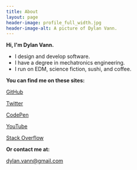 ```yaml
---
title: About
layout: page
header-image: profile_full_width.jpg
header-image-alt: A picture of Dylan Vann.
---
```


**Hi, I'm Dylan Vann.**

- I design and develop software. 
- I have a degree in mechatronics engineering.
- I run on EDM, science fiction, sushi, and coffee.

**You can find me on these sites:**

<a href="http://github.com/dylanvann"><i class="fa fa-github"></i> GitHub</a>

<a href="http://twitter.com/atomarranger"><i class="fa fa-twitter"></i> Twitter</a>

<a href="http://codepen.io/dylanvann/"><i class="fa fa-codepen"></i> CodePen</a>

<a href="https://www.youtube.com/channel/UCHpbzclAIcvKcfHdtVTnyhA"><i class="fa fa-youtube"></i> YouTube</a>

<a href="http://stackoverflow.com/users/2669591/dylanvann"><i class="fa fa-stack-overflow"></i> Stack Overflow</a>

**Or contact me at:**

<a href="mailto:dylan.vann@gmail.com"><i class="fa fa-envelope"></i> dylan.vann@gmail.com</a>
